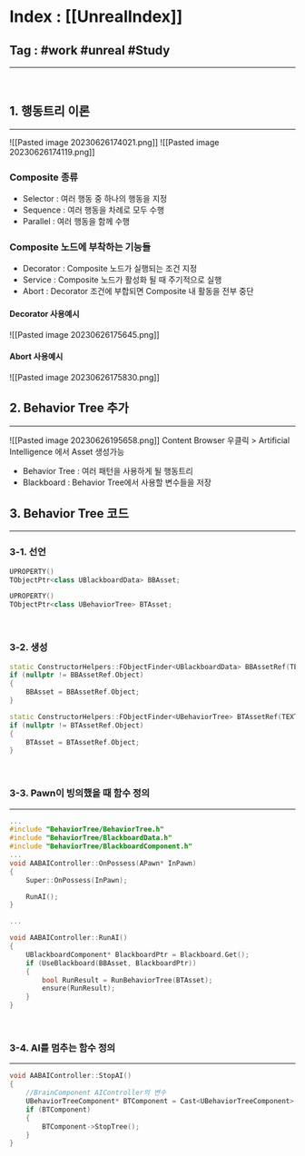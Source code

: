 # Index : [[UnrealIndex]]
## Tag : #work #unreal #Study 
---
   
## 1. 행동트리 이론
---
![[Pasted image 20230626174021.png]]
![[Pasted image 20230626174119.png]]
### Composite 종류
* Selector : 여러 행동 중 하나의 행동을 지정
* Sequence : 여러 행동을 차례로 모두 수행
* Parallel : 여러 행동을 함께 수행
   
### Composite 노드에 부착하는 기능들
* Decorator : Composite 노드가 실행되는 조건 지정
* Service : Composite 노드가 활성화 될 때 주기적으로 실행
* Abort : Decorator 조건에 부합되면 Composite 내 활동을 전부 중단
   
#### Decorator 사용예시
![[Pasted image 20230626175645.png]]
#### Abort 사용예시
![[Pasted image 20230626175830.png]]
   
   
## 2. Behavior Tree 추가
---
![[Pasted image 20230626195658.png]]
Content Browser 우클릭 > Artificial Intelligence 에서 Asset 생성가능
* Behavior Tree : 여러 패턴을 사용하게 될 행동트리
* Blackboard : Behavior Tree에서 사용할 변수들을 저장
   
   
## 3. Behavior Tree 코드
---
### 3-1. 선언
```cpp
UPROPERTY()
TObjectPtr<class UBlackboardData> BBAsset;

UPROPERTY()
TObjectPtr<class UBehaviorTree> BTAsset;
```
   
### 3-2. 생성
```cpp
static ConstructorHelpers::FObjectFinder<UBlackboardData> BBAssetRef(TEXT("/Script/AIModule.BlackboardData'/Game/ArenaBattle/AI/BB_ABCharacter.BB_ABCharacter'"));
if (nullptr != BBAssetRef.Object)
{
	BBAsset = BBAssetRef.Object;
}

static ConstructorHelpers::FObjectFinder<UBehaviorTree> BTAssetRef(TEXT("/Script/AIModule.BehaviorTree'/Game/ArenaBattle/AI/BT_ABCharacter.BT_ABCharacter'"));
if (nullptr != BTAssetRef.Object)
{
	BTAsset = BTAssetRef.Object;
}
```
   
### 3-3. Pawn이 빙의했을 때 함수 정의
---
```cpp
...
#include "BehaviorTree/BehaviorTree.h"
#include "BehaviorTree/BlackboardData.h"
#include "BehaviorTree/BlackboardComponent.h"
...
void AABAIController::OnPossess(APawn* InPawn)
{
	Super::OnPossess(InPawn);

	RunAI();
}

...

void AABAIController::RunAI()
{
	UBlackboardComponent* BlackboardPtr = Blackboard.Get();
	if (UseBlackboard(BBAsset, BlackboardPtr))
	{
		bool RunResult = RunBehaviorTree(BTAsset);
		ensure(RunResult);
	}
}
```
   
### 3-4. AI를 멈추는 함수 정의
---
```cpp
void AABAIController::StopAI()
{
	//BrainComponent AIController의 변수
	UBehaviorTreeComponent* BTComponent = Cast<UBehaviorTreeComponent>(BrainComponent);
	if (BTComponent)
	{
		BTComponent->StopTree();
	}
}
```
